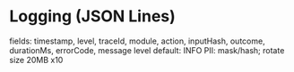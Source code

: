 ﻿# Logging (JSON Lines)
fields: timestamp, level, traceId, module, action, inputHash, outcome, durationMs, errorCode, message
level default: INFO
PII: mask/hash; rotate size 20MB x10

